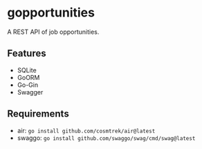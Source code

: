 # gopportunities
A REST API of job opportunities.

## Features
- SQLite
- GoORM
- Go-Gin
- Swagger


## Requirements
- air: `go install github.com/cosmtrek/air@latest`
- swaggo: `go install github.com/swaggo/swag/cmd/swag@latest`
